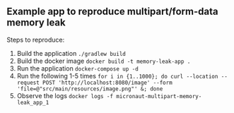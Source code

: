 ## Example app to reproduce multipart/form-data memory leak
Steps to reproduce:

1. Build the application `./gradlew build`
1. Build the docker image `docker build -t memory-leak-app .`
1. Run the application `docker-compose up -d`
1. Run the following 1-5 times `for i in {1..1000}; do curl --location --request POST 'http://localhost:8080/image' --form 'file=@"src/main/resources/image.png"' &; done`
1. Observe the logs `docker logs -f micronaut-multipart-memory-leak_app_1`
